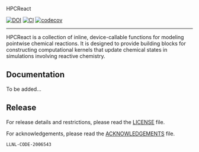 HPCReact

[![DOI](https://zenodo.org/badge/DOI/10.5281/zenodo.15743475.svg)](https://doi.org/10.5281/zenodo.15743475)
[![CI](https://github.com/GEOS-DEV/HPCReact/actions/workflows/continuousIntegration.yml/badge.svg?branch=main)](https://github.com/GEOS-DEV/HPCReact/actions/workflows/continuousIntegration.yml?query=branch%3Amain)
[![codecov](https://codecov.io/github/geos-dev/hpcreact/graph/badge.svg?token=VMYDFYCT3Q)](https://codecov.io/github/geos-dev/hpcreact)

-----------------------------
HPCReact is a collection of inline, device-callable functions for modeling pointwise chemical reactions.
It is designed to provide building blocks for constructing computational kernels that update chemical states in simulations involving reactive chemistry.


Documentation
-------------
To be added...




Release
-------

For release details and restrictions, please read the [LICENSE](./LICENSE) file.

For acknowledgements, please read the [ACKNOWLEDGEMENTS](./ACKNOWLEDGEMENTS ) file.

`LLNL-CODE-2006543`
